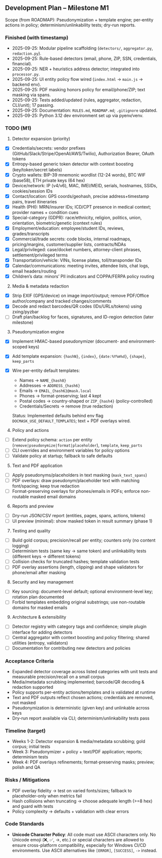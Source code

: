 ## Development Plan – Milestone M1

Scope (from ROADMAP): Pseudonymization + template engine; per-entity actions in policy; determinism/unlinkability tests; dry-run reports.

### Finished (with timestamp)
- 2025-09-25: Modular pipeline scaffolding (`detectors/`, `aggregator.py`, `redaction.py`).
- 2025-09-25: Rule-based detectors (email, phone, ZIP, SSN, credentials, financial).
- 2025-09-25: NER + heuristics address detector; integrated into `processor.py`.
- 2025-09-25: UI entity policy flow wired (`index.html` → `main.js` → backend env).
- 2025-09-25: PDF masking honors policy for email/phone/ZIP; text masking via spans.
- 2025-09-25: Tests added/updated (rules, aggregator, redaction, CLI/unit); 17 passing.
- 2025-09-25: Documentation: `RULES.md`, `ROADMAP.md`; `.gitignore` updated.
- 2025-09-25: Python 3.12 dev environment set up via pyenv/venv.

### TODO (M1)
1) Detector expansion (priority)
- [x] Credentials/secrets: vendor prefixes (GitHub/Slack/Stripe/OpenAI/AWS/Twilio), Authorization Bearer, OAuth tokens
- [x] Entropy-based generic token detector with context boosting (key/token/secret labels)
- [x] Crypto wallets: BIP-39 mnemonic wordlist (12-24 words), BTC WIF (base58), ETH private keys (64 hex)
- [x] Device/network: IP (v4/v6), MAC, IMEI/MEID, serials, hostnames, SSIDs, cookies/session IDs
- [x] Contact/location: GPS coords/geohash, precise address+timestamp pairs, travel itineraries
- [x] Health (PHI): MRN/insurer IDs; ICD/CPT presence in medical context; provider names + condition cues
- [x] Special-category (GDPR): race/ethnicity, religion, politics, union, orientation, biometric/genetic (context rules)
- [x] Employment/education: employee/student IDs, reviews, grades/transcripts
- [x] Commercial/trade secrets: code blocks, internal roadmaps, pricing/margins, customer/supplier lists, contracts/NDAs
- [x] Legal/privileged: case/docket numbers, attorney-client phrases, settlement/privileged terms
- [x] Transportation/vehicle: VINs, license plates, toll/transponder IDs
- [x] Calendar/communications: meeting invites, attendee lists, chat logs, email headers/routing
- [x] Children’s data: minors’ PII indicators and COPPA/FERPA policy routing

2) Media & metadata redaction
- [x] Strip EXIF (GPS/device) on image import/output; remove PDF/Office author/company and tracked changes/comments
- [x] Decode and redact barcodes/QR codes (IDs/URLs/tokens) using zxing/pyzbar
- [ ] Draft plan/backlog for faces, signatures, and ID-region detection (later milestone)

3) Pseudonymization engine
- [x] Implement HMAC-based pseudonymizer (document- and environment-scoped keys)
- [x] Add template expansion: `{hashN}`, `{index}`, `{date:%Y%m%d}`, `{shape}`, `keep_parts`
- [x] Wire per-entity default templates:
  - Names -> `NAME_{hash8}`
  - Addresses -> `ADDRESS_{hash6}`
  - Emails -> `EMAIL_{hash6}@mask.local`
  - Phones -> format-preserving; last 4 kept
  - Postal codes -> country-shaped or `ZIP_{hash4}` (policy-controlled)
  - Credentials/Secrets -> remove (true redaction)
  
  Status: Implemented defaults behind env flag `DOCMASK_USE_DEFAULT_TEMPLATES`; text + PDF overlays wired.

4) Policy and actions
- [ ] Extend policy schema: `action` per entity (`remove|pseudonymize|format|placeholder`), `template`, `keep_parts`
- [ ] CLI overrides and environment variables for policy options
- [ ] Validate policy at startup; fallback to safe defaults

5) Text and PDF application
- [ ] Apply pseudonyms/placeholders in text masking (`mask_text_spans`)
- [ ] PDF overlays: draw pseudonym/placeholder text with matching font/spacing; keep true redaction
- [ ] Format-preserving overlays for phones/emails in PDFs; enforce non-routable masked email domains

6) Reports and preview
- [ ] Dry-run JSON/CSV report (entities, pages, spans, actions, tokens)
- [ ] UI preview (minimal): show masked token in result summary (phase 1)

7) Testing and quality
- [ ] Build gold corpus; precision/recall per entity; counters only (no content logging)
- [ ] Determinism tests (same key -> same token) and unlinkability tests (different keys -> different tokens)
- [ ] Collision checks for truncated hashes; template validation tests
- [ ] PDF overlay assertions (length, clipping) and shape validators for phone/email after masking

8) Security and key management
- [ ] Key sourcing: document-level default; optional environment-level key; rotation plan documented
- [ ] Forbid templates embedding original substrings; use non-routable domains for masked emails

9) Architecture & extensibility
- [ ] Detector registry with category tags and confidence; simple plugin interface for adding detectors
- [ ] Central aggregator with context boosting and policy filtering; shared utilities (entropy, validators)
- [ ] Documentation for contributing new detectors and policies

### Acceptance Criteria
- Expanded detector coverage across listed categories with unit tests and measurable precision/recall on a small corpus
- Media/metadata scrubbing implemented; barcode/QR decoding & redaction supported
- Policy supports per-entity actions/templates and is validated at runtime
- Text and PDF outputs reflect chosen actions; credentials are removed, not masked
- Pseudonymization is deterministic (given key) and unlinkable across keys
- Dry-run report available via CLI; determinism/unlinkability tests pass

### Timeline (target)
- Weeks 1-2: Detector expansion & media/metadata scrubbing; gold corpus; initial tests
- Week 3: Pseudonymizer + policy + text/PDF application; reports; determinism tests
- Week 4: PDF overlays refinements; format-preserving masks; preview; polish and QA

### Risks / Mitigations
- PDF overlay fidelity -> test on varied fonts/sizes; fallback to placeholder-only when metrics fail
- Hash collisions when truncating -> choose adequate length (>=8 hex) and guard with tests
- Policy complexity -> defaults + validation with clear errors

### Code Standards
- **Unicode Character Policy**: All code must use ASCII characters only. No Unicode emoji (❌, ✅, →, etc.) or special characters are allowed to ensure cross-platform compatibility, especially for Windows CI/CD environments. Use ASCII alternatives like `[ERROR]`, `[SUCCESS]`, `->` instead.


